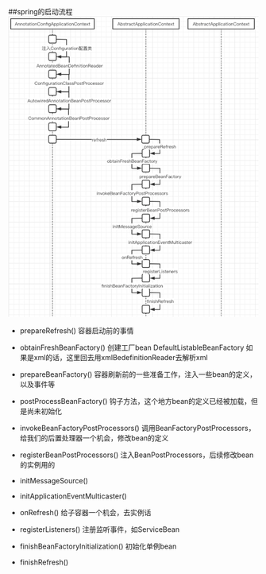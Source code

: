 ##spring的启动流程
![avatar](../imags/spring/spring-28.png)

- prepareRefresh()
容器启动前的事情

- obtainFreshBeanFactory()
创建工厂bean DefaultListableBeanFactory 如果是xml的话，这里回去用xmlBedefinitionReader去解析xml

- prepareBeanFactory()
容器刷新前的一些准备工作，注入一些bean的定义，以及事件等

- postProcessBeanFactory()
钩子方法，这个地方bean的定义已经被加载，但是尚未初始化

- invokeBeanFactoryPostProcessors()
调用BeanFactoryPostProcessors，给我们的后置处理器一个机会，修改bean的定义

- registerBeanPostProcessors()
注入BeanPostProcessors，后续修改bean的实例用的

- initMessageSource()

- initApplicationEventMulticaster()

- onRefresh()
给子容器一个机会，去实例话

- registerListeners()
注册监听事件，如ServiceBean

- finishBeanFactoryInitialization()
初始化单例bean

- finishRefresh()